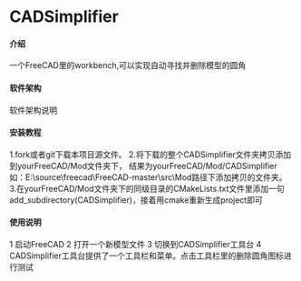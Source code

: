 # CADSimplifier

#### 介绍
一个FreeCAD里的workbench,可以实现自动寻找并删除模型的圆角

#### 软件架构
软件架构说明

#### 安装教程
1.fork或者git下载本项目源文件。
2.将下载的整个CADSimplifier文件夹拷贝添加到yourFreeCAD/Mod文件夹下，
结果为yourFreeCAD/Mod/CADSimplifier
如：E:\source\freecad\FreeCAD-master\src\Mod路径下添加拷贝的文件夹。
3.在yourFreeCAD/Mod文件夹下的同级目录的CMakeLists.txt文件里添加一句
   add_subdirectory(CADSimplifier)，接着用cmake重新生成project即可
#### 使用说明
1 启动FreeCAD
2 打开一个新模型文件
3 切换到CADSimplifier工具台
4 CADSimplifier工具台提供了一个工具栏和菜单。点击工具栏里的删除圆角图标进行测试


